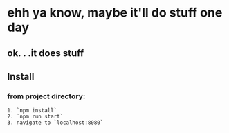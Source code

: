 # ehh ya know, maybe it'll do stuff one day

## ok. . .it does stuff

## Install

### from project directory:

    1. `npm install`
    2. `npm run start`
    3. navigate to `localhost:8080`